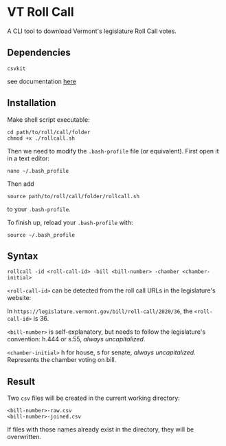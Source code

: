 # VT Roll Call

A CLI tool to download Vermont's legislature Roll Call votes.

## Dependencies

`csvkit`

see documentation [here](https://csvkit.readthedocs.io/en/latest/)

## Installation

Make shell script executable:
```
cd path/to/roll/call/folder
chmod +x ./rollcall.sh
```

Then we need to modify the `.bash-profile` file (or equivalent).
First open it in a text editor:
```
nano ~/.bash_profile
```
Then add
```
source path/to/roll/call/folder/rollcall.sh
```
to your `.bash-profile`.

To finish up, reload your `.bash-profile` with:
```
source ~/.bash_profile
```

## Syntax

`rollcall -id <roll-call-id> -bill <bill-number> -chamber <chamber-initial>`

`<roll-call-id>` can be detected from the roll call URLs in the legislature's website:

In `https://legislature.vermont.gov/bill/roll-call/2020/36`, the `<roll-call-id>` is 36.

`<bill-number>` is self-explanatory, but needs to follow the legislature's convention:
h.444 or s.55, *always uncapitalized*.

`<chamber-initial>` h for house, s for senate, *always uncapitalized*. Represents the chamber voting on bill.

## Result

Two `csv` files will be created in the current working directory:

```
<bill-number>-raw.csv
<bill-number>-joined.csv
```

If files with those names already exist in the directory, they will be overwritten.
